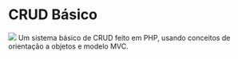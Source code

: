 # CRUD Básico
![]("https://i.imgur.com/4mrHTTr.png")
Um sistema básico de CRUD feito em PHP, usando conceitos de orientação a objetos e modelo MVC. 

